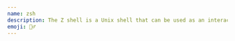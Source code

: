 ```yaml
---
name: zsh
description: The Z shell is a Unix shell that can be used as an interactive login shell and as a command interpreter for shell scripting.
emoji: 🧙‍♂️
---
```

